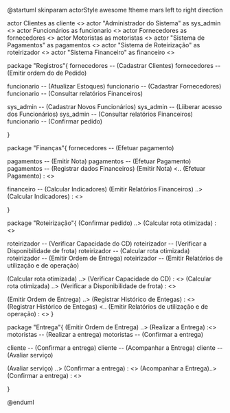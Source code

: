 @startuml
skinparam actorStyle awesome
!theme mars
left to right direction

actor Clientes as cliente <<human>>
actor "Administrador do Sistema" as sys_admin <<human>>
actor Funcionários as funcionario <<human>>
actor Fornecedores as fornecedores <<human>>
actor Motoristas as motoristas <<human>>
actor "Sistema de Pagamentos" as pagamentos <<Application>>
actor "Sistema de Roteirização" as roteirizador <<Application>>
actor "Sistema Financeiro" as financeiro <<Application>>

package "Registros"{
fornecedores -- (Cadastrar Clientes)
fornecedores -- (Emitir ordem do de Pedido)

funcionario -- (Atualizar Estoques)
funcionario -- (Cadastrar Fornecedores)
funcionario -- (Consultar relatórios Financeiros)

sys_admin -- (Cadastrar Novos Funcionários)
sys_admin -- (Liiberar acesso dos Funcionários)
sys_admin -- (Consultar relatórios Financeiros)
funcionario -- (Confirmar pedido)


}

package "Finanças"{
fornecedores -- (Efetuar pagamento)

pagamentos -- (Emitir Nota)
pagamentos -- (Efetuar Pagamento)
pagamentos -- (Registrar dados Financeiros)
(Emitir Nota) <.. (Efetuar Pagamento) : <<include>>

financeiro -- (Calcular Indicadores)
(Emitir Relatórios Financeiros) ..> (Calcular Indicadores) : <<extends>>

}

package "Roteirização"{
(Confirmar pedido) ..> (Calcular rota otimizada) : <<include>>

roteirizador -- (Verificar Capacidade do CD)
roteirizador -- (Verificar a Disponibilidade de frota)
roteirizador -- (Calcular rota otimizada)
roteirizador -- (Emitir Ordem de Entrega)
roteirizador -- (Emitir Relatórios de utilização e de operação)

(Calcular rota otimizada) ..> (Verificar Capacidade do CD) : <<include>>
(Calcular rota otimizada) ..> (Verificar a Disponibilidade de frota) : <<include>>

(Emitir Ordem de Entrega) ..> (Registrar Histórico de Entegas) : <<include>>
(Registrar Histórico de Entegas) <.. (Emitir Relatórios de utilização e de operação) : <<extend>>
}

package "Entrega"{
(Emitir Ordem de Entrega) ..> (Realizar a Entrega) :<<include>>
motoristas -- (Realizar a entrega)
motoristas -- (Confirmar a entrega)

cliente -- (Confirmar a entrega)
cliente -- (Acompanhar a Entrega)
cliente -- (Avaliar serviço)

(Avaliar serviço) ..> (Confirmar a entrega) : <<extends>>
(Acompanhar a Entrega)..> (Confirmar a entrega) : <<extends>>

}


@enduml
